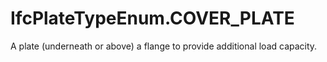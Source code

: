 IfcPlateTypeEnum.COVER_PLATE
============================
A plate (underneath or above) a flange to provide additional load capacity.


